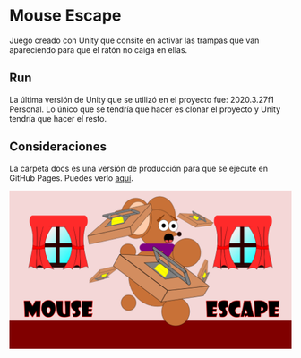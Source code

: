 # Mouse Escape

Juego creado con Unity que consite en activar las trampas que van apareciendo para que el ratón no caiga en ellas.

## Run

La última versión de Unity que se utilizó en el proyecto fue: 2020.3.27f1 Personal.
Lo único que se tendría que hacer es clonar el proyecto y Unity tendría que hacer el resto.

## Consideraciones 

La carpeta docs es una versión de producción para que se ejecute en GitHub Pages. Puedes verlo [aquí](https://jbs-code.github.io/mouse-scape/).
  
  
![Imágen del proyecto](mouse-escape.png)